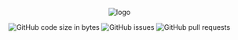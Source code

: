 <div align="center">

  ![logo](https://github.com/eshinhw/fx-trend-following-system/assets/41933169/4a2062ec-8c58-4ada-9db2-437b7256d8c6)

</div>

<div align="center">

  ![GitHub code size in bytes](https://img.shields.io/github/languages/code-size/eshinhw/oanda-trading-system)
  ![GitHub issues](https://img.shields.io/github/issues/eshinhw/oanda-trading-system)
  ![GitHub pull requests](https://img.shields.io/github/issues-pr/eshinhw/oanda-trading-system)
  
</div>

